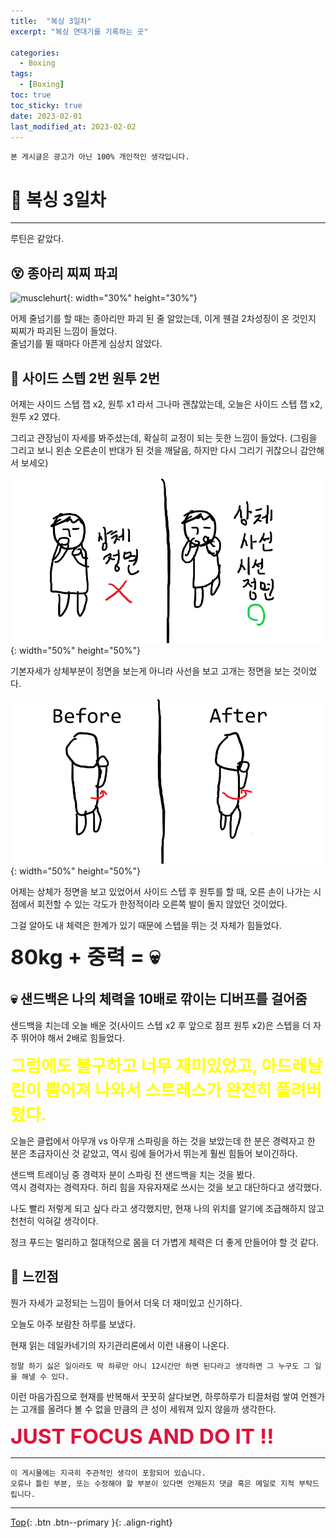 ```yaml
---
title:  "복싱 3일차"
excerpt: "복싱 연대기를 기록하는 곳"

categories:
  - Boxing
tags:
  - [Boxing]
toc: true
toc_sticky: true
date: 2023-02-01
last_modified_at: 2023-02-02
---
```


    본 게시글은 광고가 아닌 100% 개인적인 생각입니다.

# 🥊 복싱 3일차 
<hr style="width:100%" />

루틴은 같았다.

## 😵 종아리 찌찌 파괴

![musclehurt](https://media.giphy.com/media/76OCiB60mNw8Q1YOx8/giphy.gif){: width="30%" height="30%"}

  어제 줄넘기를 할 때는 종아리만 파괴 된 줄 알았는데, 이게 웬걸 2차성징이 온 것인지 찌찌가 파괴된 느낌이 들었다.  
  줄넘기를 뛸 때마다 아픈게 심상치 않았다.

## 🥴 사이드 스텝 2번 원투 2번

  어제는 사이드 스텝 잽 x2, 원투 x1 라서 그나마 괜찮았는데, 오늘은 사이드 스텝 잽 x2, 원투 x2 였다.

  그리고 관장님이 자세를 봐주셨는데, 확실히 교정이 되는 듯한 느낌이 들었다.
  (그림을 그리고 보니 왼손 오른손이 반대가 된 것을 깨달음, 하지만 다시 그리기 귀찮으니 감안해서 보세오)

  ![image1](/assets/images/posts/Hobby/Boxing/2023-02-01-my-boxing-post_4/1.png){: width="50%" height="50%"}

  기본자세가 상체부분이 정면을 보는게 아니라 사선을 보고 고개는 정면을 보는 것이었다.

  ![image2](/assets/images/posts/Hobby/Boxing/2023-02-01-my-boxing-post_4/2.png){: width="50%" height="50%"}

  어제는 상체가 정면을 보고 있었어서 사이드 스텝 후 원투를 할 때, 오른 손이 나가는 시점에서 회전할 수 있는 각도가 한정적이라 오른쪽 발이 돌지 않았던 것이었다.

  그걸 알아도 내 체력은 한계가 있기 때문에 스텝을 뛰는 것 자체가 힘들었다.
  
  <strong style="font-size:25pt">80kg + 중력 = 💀</strong>

## 💀 샌드백은 나의 체력을 10배로 깎이는 디버프를 걸어줌

  샌드백을 치는데 오늘 배운 것(사이드 스텝 x2 후 앞으로 점프 원투 x2)은 스텝을 더 자주 뛰어야 해서 2배로 힘들었다.  

  <strong style="color:yellow; font-size:20pt"> 그럼에도 불구하고 너무 재미있었고, 아드레날린이 뿜어져 나와서 스트레스가 완전히 풀려버렸다. </strong>
  
  오늘은 클럽에서 아무개 vs 아무개 스파링을 하는 것을 보았는데 한 분은 경력자고 한 분은 초급자이신 것 같았고, 역시 링에 들어가서 뛰는게 훨씬 힘들어 보이긴하다.
  
  샌드백 트레이닝 중 경력자 분이 스파링 전 샌드백을 치는 것을 봤다.   
  역시 경력자는 경력자다. 허리 힘을 자유자재로 쓰시는 것을 보고 대단하다고 생각했다.

  나도 빨리 저렇게 되고 싶다 라고 생각했지만, 현재 나의 위치를 알기에 조급해하지 않고 천천히 익혀갈 생각이다.

  정크 푸드는 멀리하고 절대적으로 몸을 더 가볍게 체력은 더 좋게 만들어야 할 것 같다.

## 🤣 느낀점

  뭔가 자세가 교정되는 느낌이 들어서 더욱 더 재미있고 신기하다.

  오늘도 아주 보람찬 하루를 보냈다.

  현재 읽는 데일카네기의 자기관리론에서 이런 내용이 나온다.

    정말 하기 싫은 일이라도 딱 하루만 아니 12시간만 하면 된다라고 생각하면 그 누구도 그 일을 해낼 수 있다.

  이런 마음가짐으로 현재를 반복해서 꿋꿋히 살다보면, 하루하루가 티끌처럼 쌓여 언젠가는 고개를 올려다 볼 수 없을 만큼의 큰 성이 세워져 있지 않을까 생각한다. 

  <strong style="color:crimson; font-size:25pt">JUST FOCUS AND DO IT !!</strong>

<hr style="width:100%" />

    이 게시물에는 지극히 주관적인 생각이 포함되어 있습니다. 
    오류나 틀린 부분, 또는 수정해야 할 부분이 있다면 언제든지 댓글 혹은 메일로 지적 부탁드립니다.
    
<hr>


[Top](#){: .btn .btn--primary }{: .align-right}